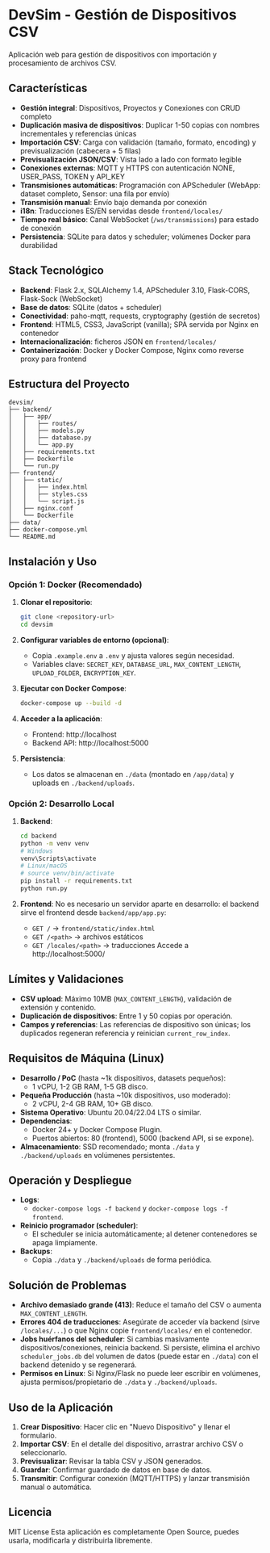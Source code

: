# DevSim - Gestión de Dispositivos CSV

Aplicación web para gestión de dispositivos con importación y procesamiento de archivos CSV.

## Características

- **Gestión integral**: Dispositivos, Proyectos y Conexiones con CRUD completo
- **Duplicación masiva de dispositivos**: Duplicar 1-50 copias con nombres incrementales y referencias únicas
- **Importación CSV**: Carga con validación (tamaño, formato, encoding) y previsualización (cabecera + 5 filas)
- **Previsualización JSON/CSV**: Vista lado a lado con formato legible
- **Conexiones externas**: MQTT y HTTPS con autenticación NONE, USER_PASS, TOKEN y API_KEY
- **Transmisiones automáticas**: Programación con APScheduler (WebApp: dataset completo, Sensor: una fila por envío)
- **Transmisión manual**: Envío bajo demanda por conexión
- **i18n**: Traducciones ES/EN servidas desde `frontend/locales/`
- **Tiempo real básico**: Canal WebSocket (`/ws/transmissions`) para estado de conexión
- **Persistencia**: SQLite para datos y scheduler; volúmenes Docker para durabilidad

## Stack Tecnológico

- **Backend**: Flask 2.x, SQLAlchemy 1.4, APScheduler 3.10, Flask-CORS, Flask-Sock (WebSocket)
- **Base de datos**: SQLite (datos + scheduler)
- **Conectividad**: paho-mqtt, requests, cryptography (gestión de secretos)
- **Frontend**: HTML5, CSS3, JavaScript (vanilla); SPA servida por Nginx en contenedor
- **Internacionalización**: ficheros JSON en `frontend/locales/`
- **Containerización**: Docker y Docker Compose, Nginx como reverse proxy para frontend

## Estructura del Proyecto

```
devsim/
├── backend/
│   ├── app/
│   │   ├── routes/
│   │   ├── models.py
│   │   ├── database.py
│   │   └── app.py
│   ├── requirements.txt
│   ├── Dockerfile
│   └── run.py
├── frontend/
│   ├── static/
│   │   ├── index.html
│   │   ├── styles.css
│   │   └── script.js
│   ├── nginx.conf
│   └── Dockerfile
├── data/
├── docker-compose.yml
└── README.md
```

## Instalación y Uso

### Opción 1: Docker (Recomendado)

1. **Clonar el repositorio**:
   ```bash
   git clone <repository-url>
   cd devsim
   ```

2. **Configurar variables de entorno (opcional)**:
   - Copia `.example.env` a `.env` y ajusta valores según necesidad.
   - Variables clave: `SECRET_KEY`, `DATABASE_URL`, `MAX_CONTENT_LENGTH`, `UPLOAD_FOLDER`, `ENCRYPTION_KEY`.

3. **Ejecutar con Docker Compose**:
   ```bash
   docker-compose up --build -d
   ```

4. **Acceder a la aplicación**:
   - Frontend: http://localhost
   - Backend API: http://localhost:5000

5. **Persistencia**:
   - Los datos se almacenan en `./data` (montado en `/app/data`) y uploads en `./backend/uploads`.

### Opción 2: Desarrollo Local

1. **Backend**:
   ```bash
   cd backend
   python -m venv venv
   # Windows
   venv\Scripts\activate
   # Linux/macOS
   # source venv/bin/activate
   pip install -r requirements.txt
   python run.py
   ```

2. **Frontend**:
   No es necesario un servidor aparte en desarrollo: el backend sirve el frontend desde `backend/app/app.py`:
   - `GET /` → `frontend/static/index.html`
   - `GET /<path>` → archivos estáticos
   - `GET /locales/<path>` → traducciones
   Accede a http://localhost:5000/


## Límites y Validaciones

- **CSV upload**: Máximo 10MB (`MAX_CONTENT_LENGTH`), validación de extensión y contenido.
- **Duplicación de dispositivos**: Entre 1 y 50 copias por operación.
- **Campos y referencias**: Las referencias de dispositivo son únicas; los duplicados regeneran referencia y reinician `current_row_index`.

## Requisitos de Máquina (Linux)

- **Desarrollo / PoC** (hasta ~1k dispositivos, datasets pequeños):
  - 1 vCPU, 1-2 GB RAM, 1-5 GB disco.
- **Pequeña Producción** (hasta ~10k dispositivos, uso moderado):
  - 2 vCPU, 2-4 GB RAM, 10+ GB disco.
- **Sistema Operativo**: Ubuntu 20.04/22.04 LTS o similar.
- **Dependencias**:
  - Docker 24+ y Docker Compose Plugin.
  - Puertos abiertos: 80 (frontend), 5000 (backend API, si se expone).
- **Almacenamiento**: SSD recomendado; monta `./data` y `./backend/uploads` en volúmenes persistentes.


## Operación y Despliegue

- **Logs**:
  - `docker-compose logs -f backend` y `docker-compose logs -f frontend`.
- **Reinicio programador (scheduler)**:
  - El scheduler se inicia automáticamente; al detener contenedores se apaga limpiamente.
- **Backups**:
  - Copia `./data` y `./backend/uploads` de forma periódica.

## Solución de Problemas

- **Archivo demasiado grande (413)**: Reduce el tamaño del CSV o aumenta `MAX_CONTENT_LENGTH`.
- **Errores 404 de traducciones**: Asegúrate de acceder vía backend (sirve `/locales/...`) o que Nginx copie `frontend/locales/` en el contenedor.
- **Jobs huérfanos del scheduler**: Si cambias masivamente dispositivos/conexiones, reinicia backend. Si persiste, elimina el archivo `scheduler_jobs.db` del volumen de datos (puede estar en `./data`) con el backend detenido y se regenerará.
- **Permisos en Linux**: Si Nginx/Flask no puede leer escribir en volúmenes, ajusta permisos/propietario de `./data` y `./backend/uploads`.

## Uso de la Aplicación

1. **Crear Dispositivo**: Hacer clic en "Nuevo Dispositivo" y llenar el formulario.
2. **Importar CSV**: En el detalle del dispositivo, arrastrar archivo CSV o seleccionarlo.
3. **Previsualizar**: Revisar la tabla CSV y JSON generados.
4. **Guardar**: Confirmar guardado de datos en base de datos.
5. **Transmitir**: Configurar conexión (MQTT/HTTPS) y lanzar transmisión manual o automática.

## Licencia

MIT License
Esta aplicación es completamente Open Source, puedes usarla, modificarla y distribuirla libremente.
